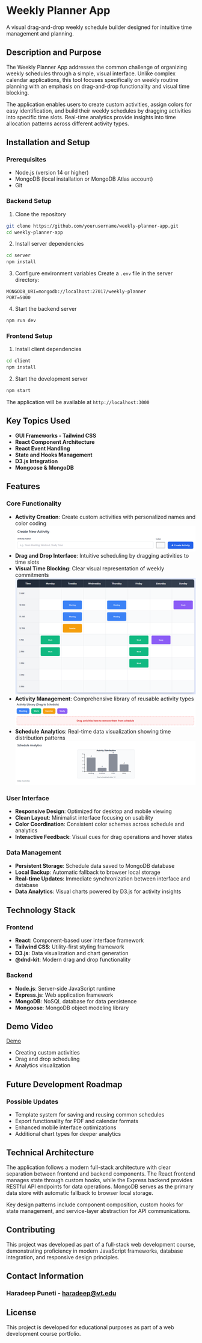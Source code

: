 # Weekly Planner App

A visual drag-and-drop weekly schedule builder designed for intuitive time management and planning.

## Description and Purpose

The Weekly Planner App addresses the common challenge of organizing weekly schedules through a simple, visual interface. Unlike complex calendar applications, this tool focuses specifically on weekly routine planning with an emphasis on drag-and-drop functionality and visual time blocking.

The application enables users to create custom activities, assign colors for easy identification, and build their weekly schedules by dragging activities into specific time slots. Real-time analytics provide insights into time allocation patterns across different activity types.

## Installation and Setup

### Prerequisites
- Node.js (version 14 or higher)
- MongoDB (local installation or MongoDB Atlas account)
- Git

### Backend Setup
1. Clone the repository
```bash
git clone https://github.com/yourusername/weekly-planner-app.git
cd weekly-planner-app
```

2. Install server dependencies
```bash
cd server
npm install
```

3. Configure environment variables
Create a `.env` file in the server directory:
```
MONGODB_URI=mongodb://localhost:27017/weekly-planner
PORT=5000
```

4. Start the backend server
```bash
npm run dev
```

### Frontend Setup
1. Install client dependencies
```bash
cd client
npm install
```

2. Start the development server
```bash
npm start
```

The application will be available at `http://localhost:3000`

## Key Topics Used
- **GUI Frameworks - Tailwind CSS**
- **React Component Architecture**
- **React Event Handling**
- **State and Hooks Management**
- **D3.js Integration**
- **Mongoose & MongoDB**

## Features

### Core Functionality
- **Activity Creation**: Create custom activities with personalized names and color coding
![Activity Creation](images/ss1.png)
- **Drag and Drop Interface**: Intuitive scheduling by dragging activities to time slots
- **Visual Time Blocking**: Clear visual representation of weekly commitments
![Visual Time Blocking](images/ss3.png)
- **Activity Management**: Comprehensive library of reusable activity types
![Activity Management](images/ss2.png)
- **Schedule Analytics**: Real-time data visualization showing time distribution patterns
![Schedule Analytics](images/ss4.png)

### User Interface
- **Responsive Design**: Optimized for desktop and mobile viewing
- **Clean Layout**: Minimalist interface focusing on usability
- **Color Coordination**: Consistent color schemes across schedule and analytics
- **Interactive Feedback**: Visual cues for drag operations and hover states

### Data Management
- **Persistent Storage**: Schedule data saved to MongoDB database
- **Local Backup**: Automatic fallback to browser local storage
- **Real-time Updates**: Immediate synchronization between interface and database
- **Data Analytics**: Visual charts powered by D3.js for activity insights

## Technology Stack

### Frontend
- **React**: Component-based user interface framework
- **Tailwind CSS**: Utility-first styling framework
- **D3.js**: Data visualization and chart generation
- **@dnd-kit**: Modern drag and drop functionality

### Backend
- **Node.js**: Server-side JavaScript runtime
- **Express.js**: Web application framework
- **MongoDB**: NoSQL database for data persistence
- **Mongoose**: MongoDB object modeling library

## Demo Video

[Demo](https://www.loom.com/share/6ece5c6335c14c82bdf771f0c7c810bb?sid=5988345e-9e9b-4b5d-a1e0-b186a85afd17)
- Creating custom activities
- Drag and drop scheduling
- Analytics visualization

## Future Development Roadmap

### Possible Updates
- Template system for saving and reusing common schedules
- Export functionality for PDF and calendar formats
- Enhanced mobile interface optimizations
- Additional chart types for deeper analytics

## Technical Architecture

The application follows a modern full-stack architecture with clear separation between frontend and backend components. The React frontend manages state through custom hooks, while the Express backend provides RESTful API endpoints for data operations. MongoDB serves as the primary data store with automatic fallback to browser local storage.

Key design patterns include component composition, custom hooks for state management, and service-layer abstraction for API communications.

## Contributing

This project was developed as part of a full-stack web development course, demonstrating proficiency in modern JavaScript frameworks, database integration, and responsive design principles.

## Contact Information
### Haradeep Puneti  - haradeep@vt.edu 

## License

This project is developed for educational purposes as part of a web development course portfolio.